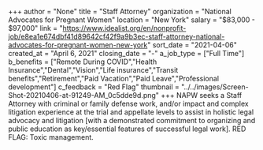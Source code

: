 +++
author = "None"
title = "Staff Attorney"
organization = "National Advocates for Pregnant Women"
location = "New York"
salary = "$83,000 - $97,000"
link = "https://www.idealist.org/en/nonprofit-job/e8ea1e674dbf41d89642cf42f9a9b3ec-staff-attorney-national-advocates-for-pregnant-women-new-york"
sort_date = "2021-04-06"
created_at = "April 6, 2021"
closing_date = "-"
a_job_type = ["Full Time"]
b_benefits = ["Remote During COVID","Health Insurance","Dental","Vision","Life insurance","Transit benefits","Retirement","Paid Vacation","Paid Leave","Professional development"]
c_feedback = "Red Flag"
thumbnail = "../../images/Screen-Shot-20210406-at-91249-AM_0c5dde9d.png"
+++
NAPW seeks a Staff Attorney with criminal or family defense work, and/or impact and complex litigation experience at the trial and appellate levels to assist in holistic legal advocacy and litigation [with a demonstrated commitment to organizing and public education as key/essential features of successful legal work]. RED FLAG: Toxic management.